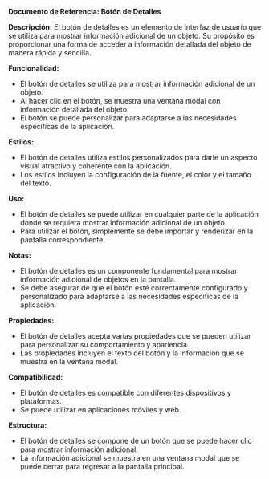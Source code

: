 

**Documento de Referencia: Botón de Detalles**

**Descripción:**
El botón de detalles es un elemento de interfaz de usuario que se utiliza para mostrar información adicional de un objeto. Su propósito es proporcionar una forma de acceder a información detallada del objeto de manera rápida y sencilla.

**Funcionalidad:**

* El botón de detalles se utiliza para mostrar información adicional de un objeto.
* Al hacer clic en el botón, se muestra una ventana modal con información detallada del objeto.
* El botón se puede personalizar para adaptarse a las necesidades específicas de la aplicación.

**Estilos:**

* El botón de detalles utiliza estilos personalizados para darle un aspecto visual atractivo y coherente con la aplicación.
* Los estilos incluyen la configuración de la fuente, el color y el tamaño del texto.

**Uso:**

* El botón de detalles se puede utilizar en cualquier parte de la aplicación donde se requiera mostrar información adicional de un objeto.
* Para utilizar el botón, simplemente se debe importar y renderizar en la pantalla correspondiente.

**Notas:**

* El botón de detalles es un componente fundamental para mostrar información adicional de objetos en la pantalla.
* Se debe asegurar de que el botón esté correctamente configurado y personalizado para adaptarse a las necesidades específicas de la aplicación.

**Propiedades:**

* El botón de detalles acepta varias propiedades que se pueden utilizar para personalizar su comportamiento y apariencia.
* Las propiedades incluyen el texto del botón y la información que se muestra en la ventana modal.

**Compatibilidad:**

* El botón de detalles es compatible con diferentes dispositivos y plataformas.
* Se puede utilizar en aplicaciones móviles y web.

**Estructura:**

* El botón de detalles se compone de un botón que se puede hacer clic para mostrar información adicional.
* La información adicional se muestra en una ventana modal que se puede cerrar para regresar a la pantalla principal.